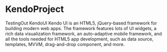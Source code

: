 # KendoProject
TestingOut KendoUI
Kendo UI is an HTML5, jQuery-based framework for building modern web apps. The framework features lots of UI widgets, a rich data visualization framework, an auto-adaptive mobile framework, and all the tools needed for HTML5 app development, such as data source, templates, MVVM, drag-and-drop component, and more.
